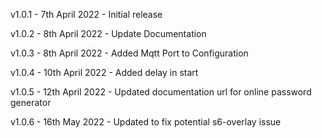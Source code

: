 v1.0.1      - 7th April 2022 - Initial release

v1.0.2      - 8th April 2022 - Update Documentation

v1.0.3      - 8th April 2022 - Added Mqtt Port to Configuration

v1.0.4      - 10th April 2022 - Added delay in start

v1.0.5      - 12th April 2022 - Updated documentation url for online password generator

v1.0.6      - 16th May 2022 - Updated to fix potential s6-overlay issue